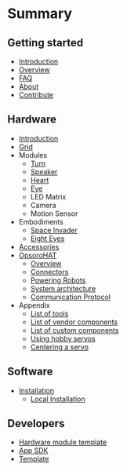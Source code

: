# Summary

## Getting started

* [Introduction](README.md)
* [Overview](getting-started/overview.md)
* [FAQ](getting-started/faq.md)
* [About](getting-started/about.md)
* [Contribute](getting-started/contribute.md)

## Hardware

* [Introduction](hardware/README.md)
* [Grid](hardware/grid.md)
* Modules
  * [Turn](hardware/turn.md)
  * [Speaker](hardware/speaker.md)
  * [Heart](hardware/heart.md)
  * [Eye](hardware/eye.md)
  * LED Matrix
  * Camera
  * Motion Sensor
* Embodiments
  * [Space Invader](hardware/embodiments/space-invader.md)
  * [Eight Eyes](hardware/embodiments/eight-eyes.md)
* [Accessories](hardware/accessories.md)
* [OpsoroHAT](hardware/shield/README.md)
  * [Overview](hardware/shield/README.md)
  * [Connectors](hardware/shield/connectors.md)
  * [Powering Robots](hardware/shield/power.md)
  * [System architecture](hardware/shield/architecture.md)
  * [Communication Protocol](hardware/shield/communication-protocol.md)
* Appendix
  * [List of tools](hardware/appendix/tools.md)
  * [List of vendor components](hardware/appendix/vendor-components.md)
  * [List of custom components](hardware/appendix/custom-components.md)
  * [Using hobby servos](hardware/appendix/hobby-servos.md)
  * [Centering a servo](hardware/appendix/centering-a-servo.md)

## Software

* [Installation](installation/README.md)
  * [Local Installation](installation/raspberry_pi.md)

## Developers

* [Hardware module template](developers/hardware-module-template.md)
* [App SDK](developers/app-building.md)
* [Template](template.md)
